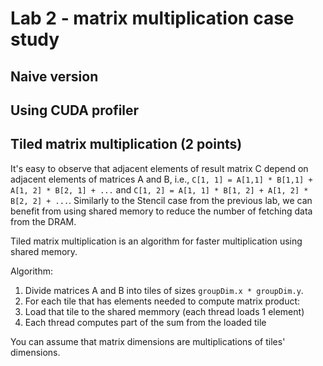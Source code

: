 # Lab 2 - matrix multiplication case study

## Naive version

## Using CUDA profiler

## Tiled matrix multiplication (2 points)

It's easy to observe that adjacent elements of result matrix C depend on adjacent elements
of matrices A and B, i.e., `C[1, 1] = A[1,1] * B[1,1] + A[1, 2] * B[2, 1] + ...` and 
`C[1, 2] = A[1, 1] * B[1, 2] + A[1, 2] * B[2, 2] + ...`. Similarly to the Stencil case from
the previous lab, we can benefit from using shared memory to reduce the number of fetching
data from the DRAM.

Tiled matrix multiplication is an algorithm for faster multiplication using shared memory.

Algorithm:

1. Divide matrices A and B into tiles of sizes `groupDim.x * groupDim.y`.
2. For each tile that has elements needed to compute matrix product:
  1. Load that tile to the shared memmory (each thread loads 1 element)
  2. Each thread computes part of the sum from the loaded tile

You can assume that matrix dimensions are multiplications of tiles' dimensions.